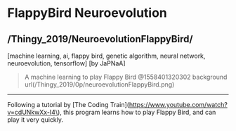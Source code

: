 # FlappyBird Neuroevolution
/Thingy_2019/NeuroevolutionFlappyBird/
---
[machine learning, ai, flappy bird, genetic algorithm, neural network, neuroevolution, tensorflow]
[by JaPNaA]
> A machine learning to play Flappy Bird
@1558401320302
background url(/Thingy_2019/0p/neuroevolutionFlappyBird.png)
---

Following a tutorial by [The Coding Train](https://www.youtube.com/watch?v=cdUNkwXx-I4\), this program learns how to play Flappy Bird, and can play it very quickly.

<!img src="/Thingy_2019/0p/neuroevolutionFlappyBird.png" --"Some hard working birds, trying their best">

<!view-project>